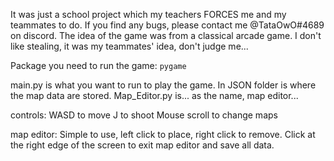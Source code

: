 It was just a school project which my teachers FORCES me and my teammates to do. If you find any bugs, please contact me @TataOwO#4689 on discord.
The idea of the game was from a classical arcade game. I don't like stealing, it was my teammates' idea, don't judge me...

Package you need to run the game:
`pygame`

main.py is what you want to run to play the game.
In JSON folder is where the map data are stored. Map_Editor.py is... as the name, map editor...

controls:
WASD to move
J to shoot
Mouse scroll to change maps

map editor:
Simple to use, left click to place, right click to remove. Click at the right edge of the screen to exit map editor and save all data.
